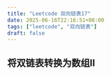 ```yaml
---
title: "Leetcode 双向链表17"
date: 2025-06-16T22:16:51+08:00
tags: ["leetcode", "双向链表"]
draft: false
---
```


## 将双链表转换为数组II